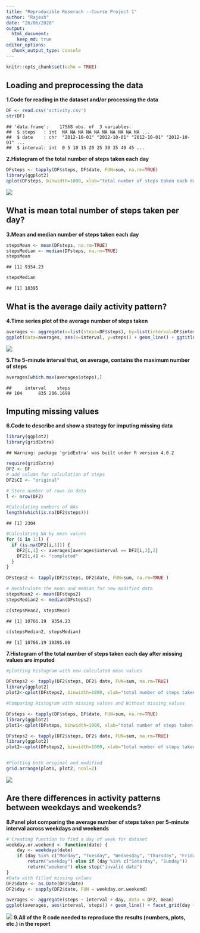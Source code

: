 ```yaml
---
title: "Reproducible Reserach --Course Project 1"
author: "Rajesh"
date: "26/06/2020"
output: 
  html_document:
    keep_md: true
editor_options: 
  chunk_output_type: console
---
```



```r
knitr::opts_chunk$set(echo = TRUE)
```
## Loading and preprocessing the data
**1.Code for reading in the dataset and/or processing the data**


```r
DF <- read.csv('activity.csv')
str(DF)
```

```
## 'data.frame':	17568 obs. of  3 variables:
##  $ steps   : int  NA NA NA NA NA NA NA NA NA NA ...
##  $ date    : chr  "2012-10-01" "2012-10-01" "2012-10-01" "2012-10-01" ...
##  $ interval: int  0 5 10 15 20 25 30 35 40 45 ...
```

**2.Histogram of the total number of steps taken each day**


```r
DFsteps <- tapply(DF$steps, DF$date, FUN=sum, na.rm=TRUE)
library(ggplot2)
qplot(DFsteps, binwidth=1000, xlab="total number of steps taken each day")
```

![](Reproducible_Project1_files/figure-html/unnamed-chunk-2-1.png)<!-- -->
## What is mean total number of steps taken per day?
**3.Mean and median number of steps taken each day**


```r
stepsMean <- mean(DFsteps, na.rm=TRUE)
stepsMedian <- median(DFsteps, na.rm=TRUE)
stepsMean
```

```
## [1] 9354.23
```

```r
stepsMedian
```

```
## [1] 10395
```
## What is the average daily activity pattern?
**4.Time series plot of the average number of steps taken**


```r
averages <- aggregate(x=list(steps=DF$steps), by=list(interval=DF$interval),FUN=mean, na.rm=TRUE)
ggplot(data=averages, aes(x=interval, y=steps)) + geom_line() + ggtitle("Time Series: average number of steps") + xlab("5-minute interval") +   ylab("average number of steps taken")
```

![](Reproducible_Project1_files/figure-html/unnamed-chunk-4-1.png)<!-- -->

**5.The 5-minute interval that, on average, contains the maximum number of steps**

```r
averages[which.max(averages$steps),]
```

```
##     interval    steps
## 104      835 206.1698
```
## Imputing missing values

**6.Code to describe and show a strategy for imputing missing data**


```r
library(ggplot2)
library(gridExtra)
```

```
## Warning: package 'gridExtra' was built under R version 4.0.2
```

```r
require(gridExtra)
DF2 <- DF
# add column for calculation of steps
DF2$CI <- "original"

# Store number of rows in data
l <- nrow(DF2)

#Calculating numbers of NAs
length(which(is.na(DF2$steps)))
```

```
## [1] 2304
```

```r
#Calculating NA by mean values
for (i in 1:l) {
  if (is.na(DF2[i,1])) {
    DF2[i,1] <- averages[averages$interval == DF2[i,3],2]
    DF2[i,4] <- "completed"
  }
}

DFsteps2 <- tapply(DF2$steps, DF2$date, FUN=sum, na.rm=TRUE )

# Recalculate the mean and median for new modified data 
stepsMean2 <- mean(DFsteps2)
stepsMedian2 <- median(DFsteps2)

c(stepsMean2, stepsMean)
```

```
## [1] 10766.19  9354.23
```

```r
c(stepsMedian2, stepsMedian)
```

```
## [1] 10766.19 10395.00
```

**7.Histogram of the total number of steps taken each day after missing values are imputed**

```r
#plotting histogram with new calculated mean values

DFsteps2 <- tapply(DF2$steps, DF2$ date, FUN=sum, na.rm=TRUE)
library(ggplot2)
plot2<-qplot(DFsteps2, binwidth=1000, xlab="total number of steps taken each day")

#Comparing Histogram with missing values and Without missing values

DFsteps <- tapply(DF$steps, DF$date, FUN=sum, na.rm=TRUE)
library(ggplot2)
plot1<-qplot(DFsteps, binwidth=1000, xlab="total number of steps taken each day")

DFsteps2 <- tapply(DF2$steps, DF2$ date, FUN=sum, na.rm=TRUE)
library(ggplot2)
plot2<-qplot(DFsteps2, binwidth=1000, xlab="total number of steps taken each day")


#Plotting both original and modified 
grid.arrange(plot1, plot2, ncol=2)
```

![](Reproducible_Project1_files/figure-html/unnamed-chunk-7-1.png)<!-- -->

## Are there differences in activity patterns between weekdays and weekends?
**8.Panel plot comparing the average number of steps taken per 5-minute interval across weekdays and weekends**

```r
# Creating function to find a day of week for dataset
weekday.or.weekend <- function(date) {
    day <- weekdays(date)
    if (day %in% c("Monday", "Tuesday", "Wednesday", "Thursday", "Friday")) 
        return("weekday") else if (day %in% c("Saturday", "Sunday")) 
        return("weekend") else stop("invalid date")
}
#Data with filled missing values
DF2$date <- as.Date(DF2$date)
DF2$day <- sapply(DF2$date, FUN = weekday.or.weekend)

averages <- aggregate(steps ~ interval + day, data = DF2, mean)
ggplot(averages, aes(interval, steps)) + geom_line() + facet_grid(day ~ .) + xlab("5-minute interval") + ylab("Number of steps")
```

![](Reproducible_Project1_files/figure-html/unnamed-chunk-8-1.png)<!-- -->
**9.All of the R code needed to reproduce the results (numbers, plots, etc.) in the report**
